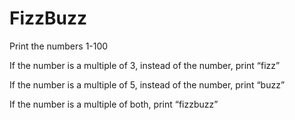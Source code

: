 # FizzBuzz #

Print the numbers 1-100​

If the number is a multiple of 3, instead of the number, print “fizz”​

If the number is a multiple of 5, instead of the number, print “buzz”​

If the number is a multiple of both, print “fizzbuzz”